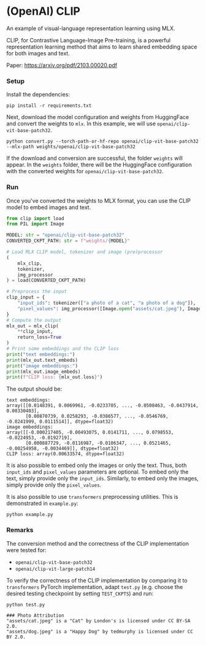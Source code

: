 # (OpenAI) CLIP

An example of visual-language representation learning using MLX.

CLIP, for Contrastive Language-Image Pre-training, is a powerful representation learning method that aims to learn shared embedding space for both images and text.

Paper: https://arxiv.org/pdf/2103.00020.pdf

### Setup

Install the dependencies:

```
pip install -r requirements.txt
```

Next, download the model configuration and weights from HuggingFace and convert the weights to `mlx`. 
In this example, we will use ```openai/clip-vit-base-patch32```.

```
python convert.py --torch-path-or-hf-repo openai/clip-vit-base-patch32 --mlx-path weights/openai/clip-vit-base-patch32
```
If the download and conversion are successful, the folder ```weights``` will appear. In the ```weights``` folder, there will be the HuggingFace configuration with 
the converted weights for ```openai/clip-vit-base-patch32```.

### Run

Once you've converted the weights to MLX format, you can use the
CLIP model to embed images and text. 

```python
from clip import load
from PIL import Image

MODEL: str = "openai/clip-vit-base-patch32"
CONVERTED_CKPT_PATH: str = f"weights/{MODEL}"

# Load MLX CLIP model, tokenizer and image (pre)processor
(
    mlx_clip,
    tokenizer,
    img_processor
) = load(CONVERTED_CKPT_PATH)

# Preprocess the input
clip_input = {
    "input_ids": tokenizer(["a photo of a cat", "a photo of a dog"]),
    "pixel_values": img_processor([Image.open("assets/cat.jpeg"), Image.open("assets/dog.jpeg")])
}
# Compute the output
mlx_out = mlx_clip(
    **clip_input,
    return_loss=True
)
# Print some embeddings and the CLIP loss
print("text embeddings:")
print(mlx_out.text_embeds)
print("image embeddings:")
print(mlx_out.image_embeds)
print(f"CLIP loss: {mlx_out.loss}")
```
The output should be:
```
text embeddings:
array([[0.0148391, 0.0069961, -0.0233705, ..., -0.0508463, -0.0437914, 0.00330403],
       [0.00870739, 0.0258293, -0.0386577, ..., -0.0546769, -0.0241999, 0.0111514]], dtype=float32)
image embeddings:
array([[-0.000217405, -0.00493075, 0.0141711, ..., 0.0798553, -0.0224953, -0.0192719],
       [0.000887729, -0.0116987, -0.0106347, ..., 0.0521465, -0.00254958, -0.0034469]], dtype=float32)
CLIP loss: array(0.00633574, dtype=float32)
```

It is also possible to embed only the images or only the text.
Thus, both ``input_ids`` and ``pixel_values`` parameters are optional. 
To embed only the text, simply provide only the `input_ids`. Similarly, to embed only the images, simply provide only the ``pixel_values``.

It is also possible to use ``transformers`` preprocessing utilities.
This is demonstrated in `example.py`:
```
python example.py
```

### Remarks
The conversion method and the correctness of the CLIP implementation were tested for:
- `openai/clip-vit-base-patch32`
- `openai/clip-vit-large-patch14`

To verify the correctness of the CLIP implementation by comparing it to `transformers` PyTorch implementation, adapt `test.py` (e.g. choose the desired testing checkpoint by setting `TEST_CKPTS`) and run:
```
python test.py

### Photo Attribution
"assets/cat.jpeg" is a "Cat" by London's is licensed under CC BY-SA 2.0.
"assets/dog.jpeg" is a "Happy Dog" by tedmurphy is licensed under CC BY 2.0.